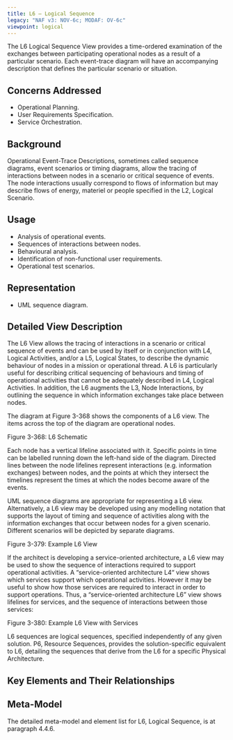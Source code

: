 ```yaml
---
title: L6 – Logical Sequence
legacy: "NAF v3: NOV-6c; MODAF: OV-6c"
viewpoint: logical
---
```


The L6 Logical Sequence View provides a time-ordered examination of the
exchanges between participating operational nodes as a result of a particular
scenario. Each event-trace diagram will have an accompanying description that
defines the particular scenario or situation.

## Concerns Addressed

* Operational Planning.
* User Requirements Specification.
* Service Orchestration.

## Background

Operational Event-Trace Descriptions, sometimes called sequence diagrams, event
scenarios or timing diagrams, allow the tracing of interactions between nodes in a
scenario or critical sequence of events. The node interactions usually correspond to
flows of information but may describe flows of energy, materiel or people specified in
the L2, Logical Scenario.

## Usage

* Analysis of operational events.
* Sequences of interactions between nodes.
* Behavioural analysis.
* Identification of non-functional user requirements.
* Operational test scenarios.

## Representation

* UML sequence diagram.

## Detailed View Description

The L6 View allows the tracing of interactions in a scenario or critical sequence of
events and can be used by itself or in conjunction with L4, Logical Activities, and/or a
L5, Logical States, to describe the dynamic behaviour of nodes in a mission or
operational thread. A L6 is particularly useful for describing critical sequencing of
behaviours and timing of operational activities that cannot be adequately described in
L4, Logical Activities. In addition, the L6 augments the L3, Node Interactions, by
outlining the sequence in which information exchanges take place between nodes.

The diagram at Figure 3-368 shows the components of a L6 view. The items across
the top of the diagram are operational nodes.

Figure 3-368: L6 Schematic

Each node has a vertical lifeline associated with it. Specific points in time can be
labelled running down the left-hand side of the diagram. Directed lines between the
node lifelines represent interactions (e.g. information exchanges) between nodes,
and the points at which they intersect the timelines represent the times at which the
nodes become aware of the events.

UML sequence diagrams are appropriate for representing a L6 view. Alternatively, a
L6 view may be developed using any modelling notation that supports the layout of
timing and sequence of activities along with the information exchanges that occur
between nodes for a given scenario. Different scenarios will be depicted by separate
diagrams.

Figure 3-379: Example L6 View

If the architect is developing a service-oriented architecture, a L6 view may be used
to show the sequence of interactions required to support operational activities. A
“service-oriented architecture L4“ view shows which services support which
operational activities. However it may be useful to show how those services are
required to interact in order to support operations. Thus, a “service-oriented
architecture L6” view shows lifelines for services, and the sequence of interactions
between those services:

Figure 3-380: Example L6 View with Services

L6 sequences are logical sequences, specified independently of any given solution.
P6, Resource Sequences, provides the solution-specific equivalent to L6, detailing
the sequences that derive from the L6 for a specific Physical Architecture.

## Key Elements and Their Relationships


## Meta-Model

The detailed meta-model and element list for L6, Logical Sequence, is at paragraph
4.4.6.
